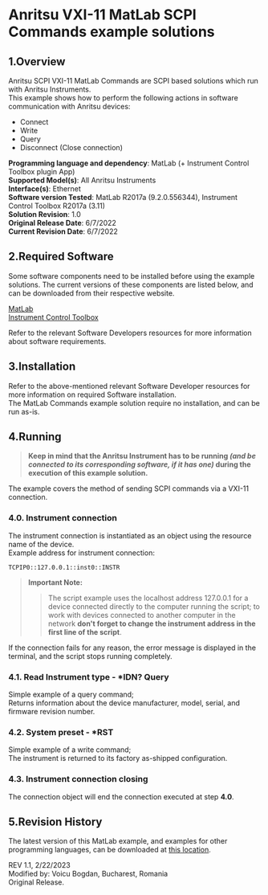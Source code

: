 # Anritsu VXI-11 MatLab SCPI Commands example solutions

## 1.Overview
Anritsu SCPI VXI-11 MatLab Commands are SCPI based solutions which run with Anritsu Instruments.  
This example shows how to perform the following actions in software communication with Anritsu devices:
* Connect
* Write
* Query
* Disconnect (Close connection)

**Programming language and dependency**: MatLab (+ Instrument Control Toolbox plugin App)  
**Supported Model(s)**: All Anritsu Instruments  
**Interface(s)**: Ethernet  
**Software version Tested**: MatLab R2017a (9.2.0.556344), Instrument Control Toolbox R2017a (3.11)  
**Solution Revision**: 1.0  
**Original Release Date**: 6/7/2022  
**Current Revision Date**: 6/7/2022


## 2.Required Software
Some software components need to be installed before using the example solutions. The current versions of these components are listed below, and can be downloaded from their respective website.

[MatLab](https://www.mathworks.com/products/matlab.html)  
[Instrument Control Toolbox](https://www.mathworks.com/products/instrument.html)

Refer to the relevant Software Developers resources for more information about software requirements.

## 3.Installation
Refer to the above-mentioned relevant Software Developer resources for more information on required Software installation.  
The MatLab Commands example solution require no installation, and can be run as-is.

## 4.Running

>  **Keep in mind that the Anritsu Instrument has to be running *(and be connected to its corresponding software, if it has one)* during the execution of this example solution.**

The example covers the method of sending SCPI commands via a VXI-11 connection.

### 4.0. Instrument connection

The instrument connection is instantiated as an object using the resource name of the device.  
Example address for instrument connection:

    TCPIP0::127.0.0.1::inst0::INSTR

> **Important Note:**
>> The script example uses the localhost address 127.0.0.1 for a device connected directly to the computer running the script; to work with devices connected to another computer in the network **don't forget to change the instrument address in the first line of the script**.

If the connection fails for any reason, the error message is displayed in the terminal, and the script stops running completely.

### 4.1. Read Instrument type - *IDN? Query
Simple example of a query command;  
Returns information about the device manufacturer, model, serial, and firmware revision number.

### 4.2. System preset - *RST
Simple example of a write command;  
The instrument is returned to its factory as-shipped configuration.

### 4.3. Instrument connection closing
The connection object will end the connection executed at step **4.0**.

## 5.Revision History
The latest version of this MatLab example, and examples for other programming languages, can be downloaded at [this location](https://github.com/Anritsu/Examples).  

REV 1.1, 2/22/2023  
Modified by: Voicu Bogdan, Bucharest, Romania  
Original Release.